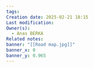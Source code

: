 ```yaml
---
tags: 
Creation date: 2025-02-21 18:15
Last modification: 
Owner(s):
  - Anas BERKA
Related notes: 
banner: "[[Road map.jpg]]"
banner_x: 0
banner_y: 0.965
---
```

 